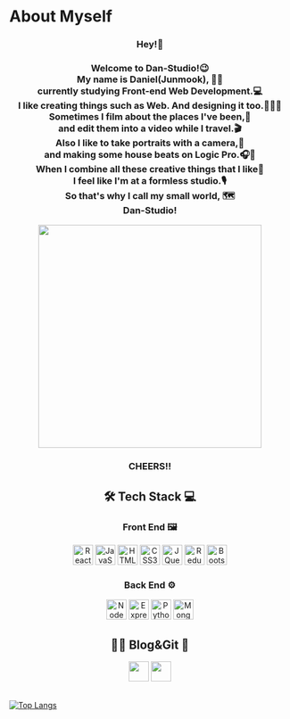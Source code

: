<h1>About Myself</h1>
<div align="center">
<h3>Hey!👋</h3>
<h3>Welcome to Dan-Studio!😉<br>
My name is Daniel(Junmook), 🙋‍♂️<br>
currently studying Front-end Web Development.💻<br>
I like creating things such as Web. And designing it too.👨‍💻💅<br>
Sometimes I film about the places I've been,🎥 <br>
and edit them into a video while I travel.🎬<br>
Also I like to take portraits with a camera,📸<br>
and making some house beats on Logic Pro.🎧🥁<br>
When I combine all these creative things that I like🤩<br>
I feel like I'm at a formless studio.🎙<br>
So that's why I call my small world, 🗺<br>
Dan-Studio!<br>
</h3>

<img src="https://user-images.githubusercontent.com/78805018/194630145-cb3112df-d94b-4c32-a30d-ea32153a15d9.jpeg" width="400"/><br>
<h3>CHEERS!!</h3>
</div>
<center>
<h2>🛠 Tech Stack 💻</h2>
<div>

### Front End 🖼


<img src="https://raw.githubusercontent.com/danielcranney/readme-generator/main/public/icons/skills/react-colored.svg" width="36" height="36" alt="React" />
  <img src="https://raw.githubusercontent.com/danielcranney/readme-generator/main/public/icons/skills/javascript-colored.svg" width="36" height="36" alt="JavaScript" />
<img src="https://raw.githubusercontent.com/danielcranney/readme-generator/main/public/icons/skills/html5-colored.svg" width="36" height="36" alt="HTML5" />
<img src="https://raw.githubusercontent.com/danielcranney/readme-generator/main/public/icons/skills/css3-colored.svg" width="36" height="36" alt="CSS3" />
<img src="https://raw.githubusercontent.com/danielcranney/readme-generator/main/public/icons/skills/jquery-colored.svg" width="36" height="36" alt="JQuery" />
<img src="https://raw.githubusercontent.com/danielcranney/readme-generator/main/public/icons/skills/redux-colored.svg" width="36" height="36" alt="Redux" />
<img src="https://raw.githubusercontent.com/danielcranney/readme-generator/main/public/icons/skills/bootstrap-colored.svg" width="36" height="36" alt="Bootstrap" />
<br/>

### Back End ⚙️

<img src="https://raw.githubusercontent.com/danielcranney/readme-generator/main/public/icons/skills/nodejs-colored.svg" width="36" height="36" alt="NodeJS" />
<img src="https://raw.githubusercontent.com/danielcranney/readme-generator/main/public/icons/skills/express-colored.svg" width="36" height="36" alt="ExpressJS" />
<img src="https://raw.githubusercontent.com/danielcranney/readme-generator/main/public/icons/skills/python-colored.svg" width="36" height="36" alt="Python" />
<img src="https://raw.githubusercontent.com/danielcranney/readme-generator/main/public/icons/skills/mongodb-colored.svg" width="36" height="36" alt="MongoDB" />

</div>

<h2>👨‍💻 Blog&Git 📖</h2>
<div>
<a href="https://dan-studio.github.io"><img src="https://dan-studio.github.io/assets/logo.ico/android-chrome-192x192.png" height="36" width="36"/></a>
<a href="https://github.com/dan-studio"><img src="https://github.githubassets.com/images/modules/logos_page/GitHub-Mark.png" height="36" witdh="36"/></a>
</div></center>
<br>

<!--[![Dan's GitHub stats](https://github-readme-stats.vercel.app/api?username=dan-studio)](https://github.com/anuraghazra/github-readme-stats)-->

[![Top Langs](https://github-readme-stats.vercel.app/api/top-langs/?username=dan-studio)](https://github.com/anuraghazra/github-readme-stats)
